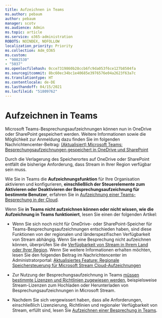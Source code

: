 ```yaml
---
title: Aufzeichnen in Teams
ms.author: pebaum
author: pebaum
manager: scotv
ms.audience: Admin
ms.topic: article
ms.service: o365-administration
ROBOTS: NOINDEX, NOFOLLOW
localization_priority: Priority
ms.collection: Adm_O365
ms.custom:
- "9002530"
- "5037"
ms.openlocfilehash: 0cce7319860b28ccb6fc9da053f6ce127b8504fa
ms.sourcegitcommit: 8bc60ec34bc1e40685e3976576e04a2623f63a7c
ms.translationtype: HT
ms.contentlocale: de-DE
ms.lasthandoff: 04/15/2021
ms.locfileid: "51809762"
---
```

# <a name="recording-in-teams"></a>Aufzeichnen in Teams

Microsoft Teams-Besprechungsaufzeichnungen können nun in OneDrive oder SharePoint gespeichert werden. Weitere Informationen sowie die Möglichkeit zur Anmeldung dazu finden Sie im folgenden Nachrichtencenter-Beitrag: [(Aktualisiert) Microsoft Teams: Besprechungsaufzeichnungen gespeichert in OneDrive und SharePoint](https://portal.microsoft.com/Adminportal/Home?ref=MessageCenter&id=MC222640)

Durch die Verlagerung des Speicherortes auf OneDrive oder SharePoint entfällt die bisherige Anforderung, dass Stream in Ihrer Region verfügbar sein muss.

Wie Sie in Teams die **Aufzeichnungsfunktion** für Ihre Organisation aktivieren und konfigurieren, **einschließlich der Steuerelemente zum Aktivieren oder Deaktivieren der Besprechungsaufzeichnung für bestimmte Benutzer**, erfahren Sie in [Aufzeichnung einer Teams-Besprechung in der Cloud](https://docs.microsoft.com/microsoftteams/cloud-recording).

Wenn Sie **in Teams nicht aufzeichnen können oder nicht wissen, wie die Aufzeichnung in Teams funktioniert**, lesen Sie einen der folgenden Artikel:

- Wenn Sie sich noch nicht für OneDrive- oder SharePoint-Speicher für Teams-Besprechungsaufzeichnungen entschieden haben, sind diese Funktionen von der regionalen und länderspezifischen Verfügbarkeit von Stream abhängig. Wenn Sie eine Besprechung nicht aufzeichnen können, überprüfen Sie die [Verfügbarkeit von Stream in Ihrem Land oder Ihrer Region](https://docs.microsoft.com/stream/faq#which-regions-does-microsoft-stream-host-my-data-in). Wenn Sie weitere Informationen erhalten möchten, lesen Sie den folgenden Beitrag im Nachrichtencenter im Administratorportal: [Aktualisiertes Feature: Regionale Speichersteuerung für Microsoft Stream Cloud-Aufzeichnungen](https://admin.microsoft.com/AdminPortal/Home#/MessageCenter?id=MC214327)

- Zur Nutzung der Besprechungsaufzeichnung in Teams [müssen bestimmte Lizenzen und Richtlinien zugewiesen werden](https://docs.microsoft.com/microsoftteams/cloud-recording#prerequisites-for-teams-cloud-meeting-recording), beispielsweise Stream-Lizenzen zum Hochladen oder Herunterladen von Besprechungsaufzeichnungen in Microsoft Stream.

- Nachdem Sie sich vergewissert haben, dass alle Anforderungen, einschließlich Lizenzierung, Richtlinien und regionaler Verfügbarkeit von Stream, erfüllt sind, lesen Sie [Aufzeichnen einer Besprechung in Teams](https://support.office.com/article/34dfbe7f-b07d-4a27-b4c6-de62f1348c24).

